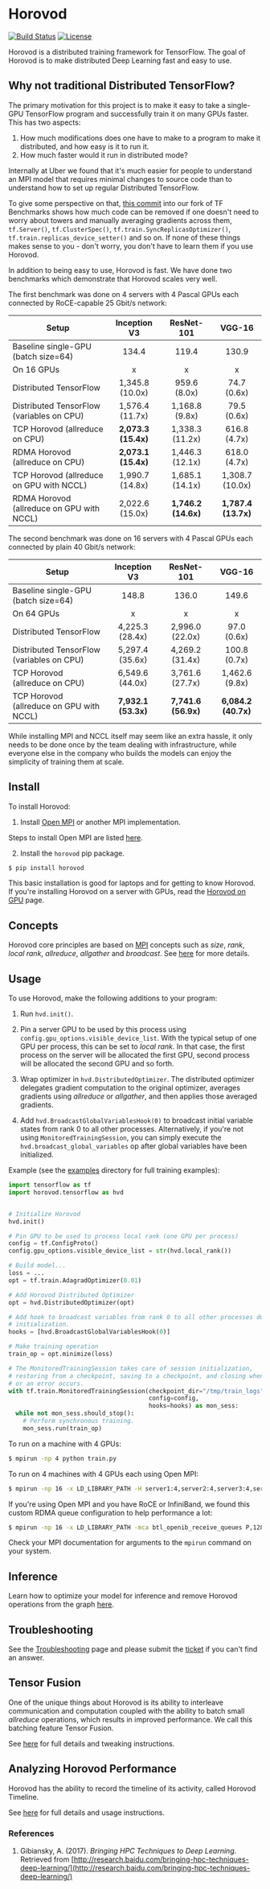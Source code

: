 # Horovod

[![Build Status](https://travis-ci.org/uber/horovod.svg?branch=master)](https://travis-ci.org/uber/horovod) [![License](https://img.shields.io/badge/License-Apache%202.0-blue.svg)](LICENSE)

Horovod is a distributed training framework for TensorFlow. The goal of Horovod is to make distributed Deep Learning
fast and easy to use.

## Why not traditional Distributed TensorFlow?

The primary motivation for this project is to make it easy to take a single-GPU TensorFlow program and successfully train
it on many GPUs faster. This has two aspects:

1. How much modifications does one have to make to a program to make it distributed, and how easy is it to run it.
2. How much faster would it run in distributed mode?

Internally at Uber we found that it's much easier for people to understand an MPI model that requires minimal changes to
source code than to understand how to set up regular Distributed TensorFlow.

To give some perspective on that, [this commit](https://github.com/alsrgv/benchmarks/commit/86bf2f9269dbefb4e57a8b66ed260c8fab84d6c7) 
into our fork of TF Benchmarks shows how much code can be removed if one doesn't need to worry about towers and manually
averaging gradients across them, `tf.Server()`, `tf.ClusterSpec()`, `tf.train.SyncReplicasOptimizer()`, 
`tf.train.replicas_device_setter()` and so on. If none of these things makes sense to you - don't worry, you don't have to 
learn them if you use Horovod.

In addition to being easy to use, Horovod is fast. We have done two benchmarks which demonstrate that Horovod scales very well.

The first benchmark was done on 4 servers with 4 Pascal GPUs each connected by RoCE-capable 25 Gbit/s network:

| Setup                                     |     Inception V3    |      ResNet-101     |        VGG-16       |
|-------------------------------------------|:-------------------:|:-------------------:|:-------------------:|
| Baseline single-GPU (batch size=64)       |               134.4 |               119.4 |               130.9 |
|                 On 16 GPUs                |                   x |                   x |                   x |
| Distributed TensorFlow                    |     1,345.8 (10.0x) |        959.6 (8.0x) |         74.7 (0.6x) |
| Distributed TensorFlow (variables on CPU) |     1,576.4 (11.7x) |      1,168.8 (9.8x) |         79.5 (0.6x) |
| TCP Horovod (allreduce on CPU)            | **2,073.3 (15.4x)** |     1,338.3 (11.2x) |        616.8 (4.7x) |
| RDMA Horovod (allreduce on CPU)           | **2,073.1 (15.4x)** |     1,446.3 (12.1x) |        618.0 (4.7x) |
| TCP Horovod (allreduce on GPU with NCCL)  |     1,990.7 (14.8x) |     1,685.1 (14.1x) |     1,308.7 (10.0x) |
| RDMA Horovod (allreduce on GPU with NCCL) |     2,022.6 (15.0x) | **1,746.2 (14.6x)** | **1,787.4 (13.7x)** |

The second benchmark was done on 16 servers with 4 Pascal GPUs each connected by plain 40 Gbit/s network:

| Setup                                     |     Inception V3    |      ResNet-101     |        VGG-16       |
|-------------------------------------------|:-------------------:|:-------------------:|:-------------------:|
| Baseline single-GPU (batch size=64)       |               148.8 |               136.0 |               149.6 |
|                 On 64 GPUs                |                   x |                   x |                   x |
| Distributed TensorFlow                    |     4,225.3 (28.4x) |     2,996.0 (22.0x) |         97.0 (0.6x) |
| Distributed TensorFlow (variables on CPU) |     5,297.4 (35.6x) |     4,269.2 (31.4x) |        100.8 (0.7x) |
| TCP Horovod (allreduce on CPU)            |     6,549.6 (44.0x) |     3,761.6 (27.7x) |      1,462.6 (9.8x) |
| TCP Horovod (allreduce on GPU with NCCL)  | **7,932.1 (53.3x)** | **7,741.6 (56.9x)** | **6,084.2 (40.7x)** |

While installing MPI and NCCL itself may seem like an extra hassle, it only needs to be done once by the team dealing
with infrastructure, while everyone else in the company who builds the models can enjoy the simplicity of training them at
scale.

## Install

To install Horovod:

1. Install [Open MPI](https://www.open-mpi.org/) or another MPI implementation.

Steps to install Open MPI are listed [here](https://www.open-mpi.org/faq/?category=building#easy-build).

2. Install the `horovod` pip package.

```bash
$ pip install horovod
```

This basic installation is good for laptops and for getting to know Horovod.
If you're installing Horovod on a server with GPUs, read the [Horovod on GPU](docs/gpus.md) page.

## Concepts

Horovod core principles are based on [MPI](http://mpi-forum.org/) concepts such as *size*, *rank*,
*local rank*, *allreduce*, *allgather* and *broadcast*. See [here](docs/concepts.md) for more details.

## Usage

To use Horovod, make the following additions to your program:

1. Run `hvd.init()`.

2. Pin a server GPU to be used by this process using `config.gpu_options.visible_device_list`.
    With the typical setup of one GPU per process, this can be set to *local rank*. In that case, the first process on 
    the server will be allocated the first GPU, second process will be allocated the second GPU and so forth.

3. Wrap optimizer in `hvd.DistributedOptimizer`.  The distributed optimizer delegates gradient computation
    to the original optimizer, averages gradients using *allreduce* or *allgather*, and then applies those averaged
    gradients.

4. Add `hvd.BroadcastGlobalVariablesHook(0)` to broadcast initial variable states from rank 0 to all other
    processes. Alternatively, if you're not using `MonitoredTrainingSession`, you can simply execute the
    `hvd.broadcast_global_variables` op after global variables have been initialized.

Example (see the [examples](examples/) directory for full training examples):

```python
import tensorflow as tf
import horovod.tensorflow as hvd


# Initialize Horovod
hvd.init()

# Pin GPU to be used to process local rank (one GPU per process)
config = tf.ConfigProto()
config.gpu_options.visible_device_list = str(hvd.local_rank())

# Build model...
loss = ...
opt = tf.train.AdagradOptimizer(0.01)

# Add Horovod Distributed Optimizer
opt = hvd.DistributedOptimizer(opt)

# Add hook to broadcast variables from rank 0 to all other processes during
# initialization.
hooks = [hvd.BroadcastGlobalVariablesHook(0)]

# Make training operation
train_op = opt.minimize(loss)

# The MonitoredTrainingSession takes care of session initialization,
# restoring from a checkpoint, saving to a checkpoint, and closing when done
# or an error occurs.
with tf.train.MonitoredTrainingSession(checkpoint_dir="/tmp/train_logs",
                                       config=config,
                                       hooks=hooks) as mon_sess:
  while not mon_sess.should_stop():
    # Perform synchronous training.
    mon_sess.run(train_op)
```

To run on a machine with 4 GPUs:

```bash
$ mpirun -np 4 python train.py
```

To run on 4 machines with 4 GPUs each using Open MPI:

```bash
$ mpirun -np 16 -x LD_LIBRARY_PATH -H server1:4,server2:4,server3:4,server4:4 python train.py
```

If you're using Open MPI and you have RoCE or InfiniBand, we found this custom RDMA queue configuration to help
performance a lot:

```bash
$ mpirun -np 16 -x LD_LIBRARY_PATH -mca btl_openib_receive_queues P,128,32:P,2048,32:P,12288,32:P,131072,32 -H server1:4,server2:4,server3:4,server4:4 python train.py
```

Check your MPI documentation for arguments to the `mpirun` command on your system.

## Inference

Learn how to optimize your model for inference and remove Horovod operations from the graph [here](docs/inference.md).

## Troubleshooting

See the [Troubleshooting](docs/troubleshooting.md) page and please submit the [ticket](https://github.com/uber/horovod/issues/new)
if you can't find an answer.

## Tensor Fusion

One of the unique things about Horovod is its ability to interleave communication and computation coupled with the ability
to batch small *allreduce* operations, which results in improved performance. We call this batching feature Tensor Fusion.

See [here](docs/tensor-fusion.md) for full details and tweaking instructions.

## Analyzing Horovod Performance

Horovod has the ability to record the timeline of its activity, called Horovod Timeline.

See [here](docs/timeline.md) for full details and usage instructions.

### References

1. Gibiansky, A. (2017). *Bringing HPC Techniques to Deep Learning*. Retrieved from
[http://research.baidu.com/bringing-hpc-techniques-deep-learning/](http://research.baidu.com/bringing-hpc-techniques-deep-learning/)
